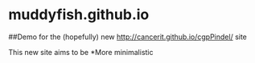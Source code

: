 # muddyfish.github.io
##Demo for the (hopefully) new http://cancerit.github.io/cgpPindel/ site

This new site aims to be
*More minimalistic
